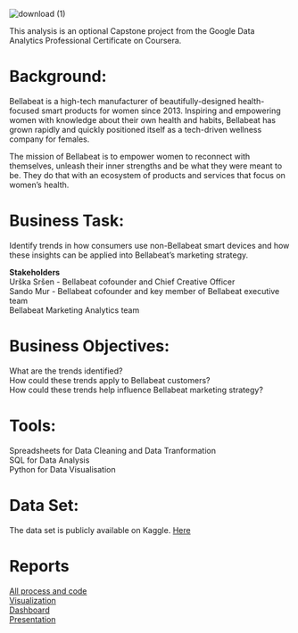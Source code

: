 ![download (1)](https://user-images.githubusercontent.com/66830501/178843675-83a637ab-c5ca-4e2d-85a1-2f5d85e7cef3.jpeg)


This analysis is an optional Capstone project from the Google Data Analytics Professional Certificate on Coursera.

# Background:
Bellabeat is a high-tech manufacturer of beautifully-designed health-focused smart products for women since 2013. Inspiring and empowering women with knowledge about their own health and habits, Bellabeat has grown rapidly and quickly positioned itself as a tech-driven wellness company for females.

The mission of Bellabeat is to empower women to reconnect with themselves, unleash their inner strengths and be what they were meant to be. They do that with an ecosystem of products and services that focus on women’s health. 

# Business Task:
Identify trends in how consumers use non-Bellabeat smart devices and how these insights can be applied into Bellabeat’s marketing strategy.

**Stakeholders**<br/>
Urška Sršen - Bellabeat cofounder and Chief Creative Officer<br/>
Sando Mur - Bellabeat cofounder and key member of Bellabeat executive team<br/>
Bellabeat Marketing Analytics team


# Business Objectives:
What are the trends identified?<br/>
How could these trends apply to Bellabeat customers?<br/>
How could these trends help influence Bellabeat marketing strategy?

# Tools:
Spreadsheets for Data Cleaning and Data Tranformation<br/>
SQL for Data Analysis<br/>
Python for Data Visualisation 

# Data Set:
The data set is publicly available on Kaggle. [Here](https://www.kaggle.com/datasets/arashnic/fitbit)

# Reports
[All process and code](https://github.com/leticiamchd/Google-Data-Analytics-Certificate/blob/main/Complete%20Report.md#418--digging-into-low-adherence-users)<br/>
[Visualization](https://github.com/leticiamchd/Google-Data-Analytics-Certificate/blob/main/Visualization.ipynb)<br/>
[Dashboard](https://github.com/leticiamchd/Google-Data-Analytics-Certificate/blob/main/Bellabeat%20Report%20v1.0.pdf)<br/>
[Presentation](https://docs.google.com/presentation/d/1wiapszmI6GJgruWSjvy7WUK4vkRl9YCUOMUPuhrXUww/edit?usp=sharing)
